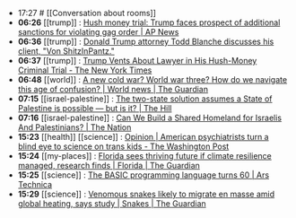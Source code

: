 - 17:27 # [[Conversation about rooms]]
- **06:26** [[trump]] :  [Hush money trial: Trump faces prospect of additional sanctions for violating gag order | AP News](https://apnews.com/article/hush-money-trial-new-fines-testimony-trump-fe6995afbc96650b67f46d813ab05f06)
- **06:36** [[trump]] :  [Donald Trump attorney Todd Blanche discusses his client, "Von ShitzInPantz."](https://slate.com/news-and-politics/2024/05/donald-trump-attorney-todd-blanche-von-shitzinpantz.html)
- **06:37** [[trump]] :  [Trump Vents About Lawyer in His Hush-Money Criminal Trial - The New York Times](https://www.nytimes.com/2024/04/30/us/politics/trump-trial-todd-blanche.html)
- **06:48** [[world]] :  [A new cold war? World war three? How do we navigate this age of confusion? | World news | The Guardian](https://amp.theguardian.com/commentisfree/article/2024/may/03/cold-war-world-history-future)
- **07:15** [[israel-palestine]] :  [The two-state solution assumes a State of Palestine is possible — but is it? | The Hill](https://thehill.com/opinion/international/4638805-the-two-state-solution-assumes-a-state-of-palestine-is-possible-but-is-it/amp/)
- **07:16** [[israel-palestine]] :  [Can We Build a Shared Homeland for Israelis And Palestinians? | The Nation](https://www.thenation.com/article/world/qanda-a-land-for-all/)
- **15:23** [[health]] [[science]] :  [Opinion | American psychiatrists turn a blind eye to science on trans kids - The Washington Post](https://www.washingtonpost.com/opinions/2024/05/03/transgender-puberty-blockers-science-cass-report/)
- **15:24** [[my-places]] :  [Florida sees thriving future if climate resilience managed, research finds | Florida | The Guardian](https://www.theguardian.com/us-news/article/2024/may/03/florida-climate-future)
- **15:25** [[science]] :  [The BASIC programming language turns 60 | Ars Technica](https://arstechnica.com/gadgets/2024/05/the-basic-programming-language-turns-60/)
- **15:29** [[science]] :  [Venomous snakes likely to migrate en masse amid global heating, says study | Snakes | The Guardian](https://amp.theguardian.com/environment/article/2024/may/03/venomous-snakes-migrate-global-heating-study)